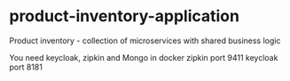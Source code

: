 # product-inventory-application
Product inventory - collection of microservices with shared business logic

You need keycloak, zipkin and Mongo in docker
zipkin port 9411
keycloak port 8181
